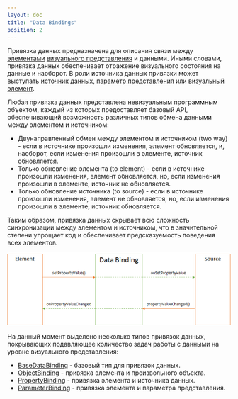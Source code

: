 ```yaml
---
layout: doc
title: "Data Bindings"
position: 2
---
```


Привязка данных предназначена для описания связи между [элементами](../KeyConcepts/Element/)
[визуального представления](../KeyConcepts/View/) и данными. Иными словами, привязка данных обеспечивает
отражение визуального состояния на данные и наоборот. В роли источника данных привязки может выступать
[источник данных](../DataSources/), [параметр представления](../KeyConcepts/Parameter) или
[визуальный элемент](../KeyConcepts/Element/). 

Любая привязка данных представлена невизуальным программным объектом, каждый из которых предоставляет
базовый API, обеспечивающий возможность различных типов обмена данными между элементом и источником:

* Двунаправленный обмен между элементом и источником (two way) - если в источнике произошли изменения,
элемент обновляется, и, наоборот, если изменения произошли в элементе, источник обновляется.
* Только обновление элемента (to element) - если в источнике произошли изменения, элемент обновляется,
но, если изменения произошли в элементе, источник не обновляется.
* Только обновление источника (to source) - если в источнике произошли изменения, элемент не обновляется,
но, если изменения произошли в элементе, источник обновляется.

Таким образом, привязка данных скрывает всю сложность синхронизации между элементом и источником,
что в значительной степени упрощает код и обеспечивает предсказуемость поведения всех элементов.

![](DataBindingAspects.png)

На данный момент выделено несколько типов привязок данных, покрывающих подавляющее количество задач
работы с данными на уровне визуального представления:

* [BaseDataBinding](BaseDataBinding/) - базовый тип для привязок данных.
* [ObjectBinding](ObjectBinding/) - привязка элемента и произвольного объекта.
* [PropertyBinding](PropertyBinding/) - привязка элемента и источника данных.
* [ParameterBinding](ParameterBinding/) - привязка элемента и параметра представления.
